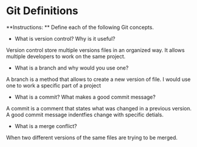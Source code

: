 # Git Definitions

**Instructions: ** Define each of the following Git concepts.

* What is version control?  Why is it useful?

Version control store multiple versions files in an organized way. It allows multiple developers to work on the same project.

* What is a branch and why would you use one?

A branch is a method that allows to create a new version of file. I would use one to work a specific part of a project

* What is a commit? What makes a good commit message?

A commit is a comment that states what was changed in a previous version. A good commit message indentfies change with specific detials.

* What is a merge conflict?

When two different versions of the same files are trying to be merged. 